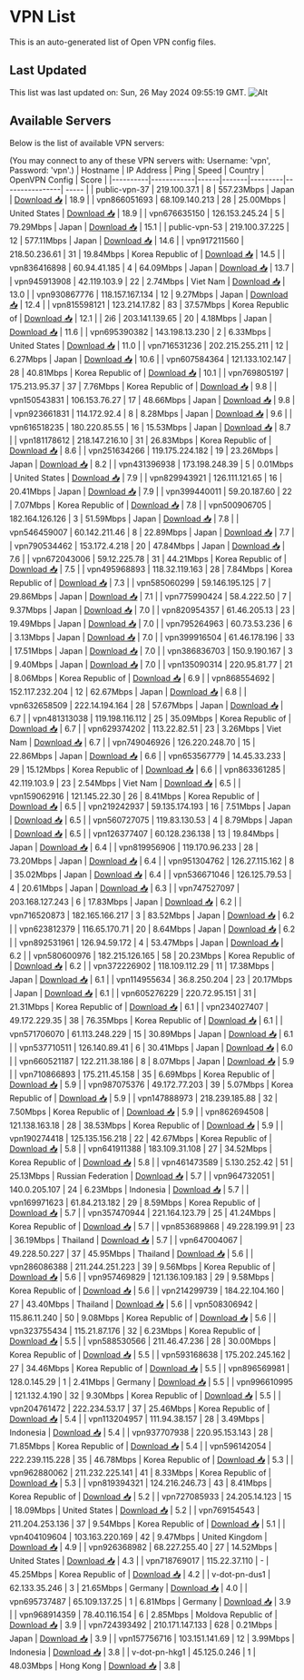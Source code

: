 # VPN List

This is an auto-generated list of Open VPN config files.

## Last Updated

This list was last updated on: Sun, 26 May 2024 09:55:19 GMT.
![Alt](https://repobeats.axiom.co/api/embed/186b98318ef1479477931607c1ad7d823f12451f.svg "Repobeats analytics image")

## Available Servers

Below is the list of available VPN servers:

(You may connect to any of these VPN servers with: Username: 'vpn', Password: 'vpn'.)
| Hostname | IP Address | Ping | Speed | Country | OpenVPN Config | Score |
|----------|------------|------|-------|---------|----------------| ----- |
| public-vpn-37 | 219.100.37.1 | 8 | 557.23Mbps | Japan | [Download 📥](./configs/server_0_JP.ovpn) | 18.9 |
| vpn866051693 | 68.109.140.213 | 28 | 25.00Mbps | United States | [Download 📥](./configs/server_1_US.ovpn) | 18.9 |
| vpn676635150 | 126.153.245.24 | 5 | 79.29Mbps | Japan | [Download 📥](./configs/server_2_JP.ovpn) | 15.1 |
| public-vpn-53 | 219.100.37.225 | 12 | 577.11Mbps | Japan | [Download 📥](./configs/server_3_JP.ovpn) | 14.6 |
| vpn917211560 | 218.50.236.61 | 31 | 19.84Mbps | Korea Republic of | [Download 📥](./configs/server_4_KR.ovpn) | 14.5 |
| vpn836416898 | 60.94.41.185 | 4 | 64.09Mbps | Japan | [Download 📥](./configs/server_5_JP.ovpn) | 13.7 |
| vpn945913908 | 42.119.103.9 | 22 | 2.74Mbps | Viet Nam | [Download 📥](./configs/server_6_VN.ovpn) | 13.0 |
| vpn930867776 | 118.157.167.134 | 12 | 9.27Mbps | Japan | [Download 📥](./configs/server_7_JP.ovpn) | 12.4 |
| vpn815598121 | 123.214.17.82 | 83 | 37.57Mbps | Korea Republic of | [Download 📥](./configs/server_8_KR.ovpn) | 12.1 |
| 2i6 | 203.141.139.65 | 20 | 4.18Mbps | Japan | [Download 📥](./configs/server_9_JP.ovpn) | 11.6 |
| vpn695390382 | 143.198.13.230 | 2 | 6.33Mbps | United States | [Download 📥](./configs/server_10_US.ovpn) | 11.0 |
| vpn716531236 | 202.215.255.211 | 12 | 6.27Mbps | Japan | [Download 📥](./configs/server_11_JP.ovpn) | 10.6 |
| vpn607584364 | 121.133.102.147 | 28 | 40.81Mbps | Korea Republic of | [Download 📥](./configs/server_12_KR.ovpn) | 10.1 |
| vpn769805197 | 175.213.95.37 | 37 | 7.76Mbps | Korea Republic of | [Download 📥](./configs/server_13_KR.ovpn) | 9.8 |
| vpn150543831 | 106.153.76.27 | 17 | 48.66Mbps | Japan | [Download 📥](./configs/server_14_JP.ovpn) | 9.8 |
| vpn923661831 | 114.172.92.4 | 8 | 8.28Mbps | Japan | [Download 📥](./configs/server_15_JP.ovpn) | 9.6 |
| vpn616518235 | 180.220.85.55 | 16 | 15.53Mbps | Japan | [Download 📥](./configs/server_16_JP.ovpn) | 8.7 |
| vpn181178612 | 218.147.216.10 | 31 | 26.83Mbps | Korea Republic of | [Download 📥](./configs/server_17_KR.ovpn) | 8.6 |
| vpn251634266 | 119.175.224.182 | 19 | 23.26Mbps | Japan | [Download 📥](./configs/server_18_JP.ovpn) | 8.2 |
| vpn431396938 | 173.198.248.39 | 5 | 0.01Mbps | United States | [Download 📥](./configs/server_19_US.ovpn) | 7.9 |
| vpn829943921 | 126.111.121.65 | 16 | 20.41Mbps | Japan | [Download 📥](./configs/server_20_JP.ovpn) | 7.9 |
| vpn399440011 | 59.20.187.60 | 22 | 7.07Mbps | Korea Republic of | [Download 📥](./configs/server_21_KR.ovpn) | 7.8 |
| vpn500906705 | 182.164.126.126 | 3 | 51.59Mbps | Japan | [Download 📥](./configs/server_22_JP.ovpn) | 7.8 |
| vpn546459007 | 60.142.211.46 | 8 | 22.89Mbps | Japan | [Download 📥](./configs/server_23_JP.ovpn) | 7.7 |
| vpn790534462 | 153.172.4.218 | 20 | 47.84Mbps | Japan | [Download 📥](./configs/server_24_JP.ovpn) | 7.6 |
| vpn672043006 | 59.12.225.78 | 31 | 44.21Mbps | Korea Republic of | [Download 📥](./configs/server_25_KR.ovpn) | 7.5 |
| vpn495968893 | 118.32.119.163 | 28 | 7.84Mbps | Korea Republic of | [Download 📥](./configs/server_26_KR.ovpn) | 7.3 |
| vpn585060299 | 59.146.195.125 | 7 | 29.86Mbps | Japan | [Download 📥](./configs/server_27_JP.ovpn) | 7.1 |
| vpn775990424 | 58.4.222.50 | 7 | 9.37Mbps | Japan | [Download 📥](./configs/server_28_JP.ovpn) | 7.0 |
| vpn820954357 | 61.46.205.13 | 23 | 19.49Mbps | Japan | [Download 📥](./configs/server_29_JP.ovpn) | 7.0 |
| vpn795264963 | 60.73.53.236 | 6 | 3.13Mbps | Japan | [Download 📥](./configs/server_30_JP.ovpn) | 7.0 |
| vpn399916504 | 61.46.178.196 | 33 | 17.51Mbps | Japan | [Download 📥](./configs/server_31_JP.ovpn) | 7.0 |
| vpn386836703 | 150.9.190.167 | 3 | 9.40Mbps | Japan | [Download 📥](./configs/server_32_JP.ovpn) | 7.0 |
| vpn135090314 | 220.95.81.77 | 21 | 8.06Mbps | Korea Republic of | [Download 📥](./configs/server_33_KR.ovpn) | 6.9 |
| vpn868554692 | 152.117.232.204 | 12 | 62.67Mbps | Japan | [Download 📥](./configs/server_34_JP.ovpn) | 6.8 |
| vpn632658509 | 222.14.194.164 | 28 | 57.67Mbps | Japan | [Download 📥](./configs/server_35_JP.ovpn) | 6.7 |
| vpn481313038 | 119.198.116.112 | 25 | 35.09Mbps | Korea Republic of | [Download 📥](./configs/server_36_KR.ovpn) | 6.7 |
| vpn629374202 | 113.22.82.51 | 23 | 3.26Mbps | Viet Nam | [Download 📥](./configs/server_37_VN.ovpn) | 6.7 |
| vpn749046926 | 126.220.248.70 | 15 | 22.86Mbps | Japan | [Download 📥](./configs/server_38_JP.ovpn) | 6.6 |
| vpn653567779 | 14.45.33.233 | 29 | 15.12Mbps | Korea Republic of | [Download 📥](./configs/server_39_KR.ovpn) | 6.6 |
| vpn863361285 | 42.119.103.9 | 23 | 2.54Mbps | Viet Nam | [Download 📥](./configs/server_40_VN.ovpn) | 6.5 |
| vpn159062916 | 121.145.22.30 | 26 | 8.41Mbps | Korea Republic of | [Download 📥](./configs/server_41_KR.ovpn) | 6.5 |
| vpn219242937 | 59.135.174.193 | 16 | 7.51Mbps | Japan | [Download 📥](./configs/server_42_JP.ovpn) | 6.5 |
| vpn560727075 | 119.83.130.53 | 4 | 8.79Mbps | Japan | [Download 📥](./configs/server_43_JP.ovpn) | 6.5 |
| vpn126377407 | 60.128.236.138 | 13 | 19.84Mbps | Japan | [Download 📥](./configs/server_44_JP.ovpn) | 6.4 |
| vpn819956906 | 119.170.96.233 | 28 | 73.20Mbps | Japan | [Download 📥](./configs/server_45_JP.ovpn) | 6.4 |
| vpn951304762 | 126.27.115.162 | 8 | 35.02Mbps | Japan | [Download 📥](./configs/server_46_JP.ovpn) | 6.4 |
| vpn536671046 | 126.125.79.53 | 4 | 20.61Mbps | Japan | [Download 📥](./configs/server_47_JP.ovpn) | 6.3 |
| vpn747527097 | 203.168.127.243 | 6 | 17.83Mbps | Japan | [Download 📥](./configs/server_48_JP.ovpn) | 6.2 |
| vpn716520873 | 182.165.166.217 | 3 | 83.52Mbps | Japan | [Download 📥](./configs/server_49_JP.ovpn) | 6.2 |
| vpn623812379 | 116.65.170.71 | 20 | 8.64Mbps | Japan | [Download 📥](./configs/server_50_JP.ovpn) | 6.2 |
| vpn892531961 | 126.94.59.172 | 4 | 53.47Mbps | Japan | [Download 📥](./configs/server_51_JP.ovpn) | 6.2 |
| vpn580600976 | 182.215.126.165 | 58 | 20.23Mbps | Korea Republic of | [Download 📥](./configs/server_52_KR.ovpn) | 6.2 |
| vpn372226902 | 118.109.112.29 | 11 | 17.38Mbps | Japan | [Download 📥](./configs/server_53_JP.ovpn) | 6.1 |
| vpn114955634 | 36.8.250.204 | 23 | 20.17Mbps | Japan | [Download 📥](./configs/server_54_JP.ovpn) | 6.1 |
| vpn605276229 | 220.72.95.151 | 31 | 21.31Mbps | Korea Republic of | [Download 📥](./configs/server_55_KR.ovpn) | 6.1 |
| vpn234027407 | 49.172.229.35 | 38 | 76.35Mbps | Korea Republic of | [Download 📥](./configs/server_56_KR.ovpn) | 6.1 |
| vpn571706070 | 61.113.248.229 | 15 | 30.89Mbps | Japan | [Download 📥](./configs/server_57_JP.ovpn) | 6.1 |
| vpn537710511 | 126.140.89.41 | 6 | 30.41Mbps | Japan | [Download 📥](./configs/server_58_JP.ovpn) | 6.0 |
| vpn660521187 | 122.211.38.186 | 8 | 8.07Mbps | Japan | [Download 📥](./configs/server_59_JP.ovpn) | 5.9 |
| vpn710866893 | 175.211.45.158 | 35 | 6.69Mbps | Korea Republic of | [Download 📥](./configs/server_60_KR.ovpn) | 5.9 |
| vpn987075376 | 49.172.77.203 | 39 | 5.07Mbps | Korea Republic of | [Download 📥](./configs/server_61_KR.ovpn) | 5.9 |
| vpn147888973 | 218.239.185.88 | 32 | 7.50Mbps | Korea Republic of | [Download 📥](./configs/server_62_KR.ovpn) | 5.9 |
| vpn862694508 | 121.138.163.18 | 28 | 38.53Mbps | Korea Republic of | [Download 📥](./configs/server_63_KR.ovpn) | 5.9 |
| vpn190274418 | 125.135.156.218 | 22 | 42.67Mbps | Korea Republic of | [Download 📥](./configs/server_64_KR.ovpn) | 5.8 |
| vpn641911388 | 183.109.31.108 | 27 | 34.52Mbps | Korea Republic of | [Download 📥](./configs/server_65_KR.ovpn) | 5.8 |
| vpn461473589 | 5.130.252.42 | 51 | 25.13Mbps | Russian Federation | [Download 📥](./configs/server_66_RU.ovpn) | 5.7 |
| vpn964732051 | 140.0.205.107 | 24 | 6.23Mbps | Indonesia | [Download 📥](./configs/server_67_ID.ovpn) | 5.7 |
| vpn169971623 | 61.84.213.182 | 29 | 8.59Mbps | Korea Republic of | [Download 📥](./configs/server_68_KR.ovpn) | 5.7 |
| vpn357470944 | 221.164.123.79 | 25 | 41.24Mbps | Korea Republic of | [Download 📥](./configs/server_69_KR.ovpn) | 5.7 |
| vpn853689868 | 49.228.199.91 | 23 | 36.19Mbps | Thailand | [Download 📥](./configs/server_70_TH.ovpn) | 5.7 |
| vpn647004067 | 49.228.50.227 | 37 | 45.95Mbps | Thailand | [Download 📥](./configs/server_71_TH.ovpn) | 5.6 |
| vpn286086388 | 211.244.251.223 | 39 | 9.56Mbps | Korea Republic of | [Download 📥](./configs/server_72_KR.ovpn) | 5.6 |
| vpn957469829 | 121.136.109.183 | 29 | 9.58Mbps | Korea Republic of | [Download 📥](./configs/server_73_KR.ovpn) | 5.6 |
| vpn214299739 | 184.22.104.160 | 27 | 43.40Mbps | Thailand | [Download 📥](./configs/server_74_TH.ovpn) | 5.6 |
| vpn508306942 | 115.86.11.240 | 50 | 9.08Mbps | Korea Republic of | [Download 📥](./configs/server_75_KR.ovpn) | 5.6 |
| vpn323755434 | 115.21.87.176 | 32 | 6.23Mbps | Korea Republic of | [Download 📥](./configs/server_76_KR.ovpn) | 5.5 |
| vpn588530566 | 211.46.47.236 | 28 | 30.00Mbps | Korea Republic of | [Download 📥](./configs/server_77_KR.ovpn) | 5.5 |
| vpn593168638 | 175.202.245.162 | 27 | 34.46Mbps | Korea Republic of | [Download 📥](./configs/server_78_KR.ovpn) | 5.5 |
| vpn896569981 | 128.0.145.29 | 1 | 2.41Mbps | Germany | [Download 📥](./configs/server_79_DE.ovpn) | 5.5 |
| vpn996610995 | 121.132.4.190 | 32 | 9.30Mbps | Korea Republic of | [Download 📥](./configs/server_80_KR.ovpn) | 5.5 |
| vpn204761472 | 222.234.53.17 | 37 | 25.46Mbps | Korea Republic of | [Download 📥](./configs/server_81_KR.ovpn) | 5.4 |
| vpn113204957 | 111.94.38.157 | 28 | 3.49Mbps | Indonesia | [Download 📥](./configs/server_82_ID.ovpn) | 5.4 |
| vpn937707938 | 220.95.153.143 | 28 | 71.85Mbps | Korea Republic of | [Download 📥](./configs/server_83_KR.ovpn) | 5.4 |
| vpn596142054 | 222.239.115.228 | 35 | 46.78Mbps | Korea Republic of | [Download 📥](./configs/server_84_KR.ovpn) | 5.3 |
| vpn962880062 | 211.232.225.141 | 41 | 8.33Mbps | Korea Republic of | [Download 📥](./configs/server_85_KR.ovpn) | 5.3 |
| vpn819394321 | 124.216.246.73 | 43 | 8.41Mbps | Korea Republic of | [Download 📥](./configs/server_86_KR.ovpn) | 5.2 |
| vpn727085933 | 24.205.14.123 | 15 | 18.09Mbps | United States | [Download 📥](./configs/server_87_US.ovpn) | 5.2 |
| vpn769154543 | 211.204.253.136 | 37 | 9.54Mbps | Korea Republic of | [Download 📥](./configs/server_88_KR.ovpn) | 5.1 |
| vpn404109604 | 103.163.220.169 | 42 | 9.47Mbps | United Kingdom | [Download 📥](./configs/server_89_GB.ovpn) | 4.9 |
| vpn926368982 | 68.227.255.40 | 27 | 14.52Mbps | United States | [Download 📥](./configs/server_90_US.ovpn) | 4.3 |
| vpn718769017 | 115.22.37.110 | - | 45.25Mbps | Korea Republic of | [Download 📥](./configs/server_91_KR.ovpn) | 4.2 |
| v-dot-pn-dus1 | 62.133.35.246 | 3 | 21.65Mbps | Germany | [Download 📥](./configs/server_92_DE.ovpn) | 4.0 |
| vpn695737487 | 65.109.137.25 | 1 | 6.81Mbps | Germany | [Download 📥](./configs/server_93_DE.ovpn) | 3.9 |
| vpn968914359 | 78.40.116.154 | 6 | 2.85Mbps | Moldova Republic of | [Download 📥](./configs/server_94_MD.ovpn) | 3.9 |
| vpn724393492 | 210.171.147.133 | 628 | 0.21Mbps | Japan | [Download 📥](./configs/server_95_JP.ovpn) | 3.9 |
| vpn157756716 | 103.151.141.69 | 12 | 3.99Mbps | Indonesia | [Download 📥](./configs/server_96_ID.ovpn) | 3.8 |
| v-dot-pn-hkg1 | 45.125.0.246 | 1 | 48.03Mbps | Hong Kong | [Download 📥](./configs/server_97_HK.ovpn) | 3.8 |
